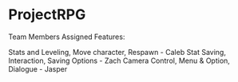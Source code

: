 # ProjectRPG

Team Members Assigned Features:

Stats and Leveling, Move character, Respawn - Caleb
Stat Saving, Interaction, Saving Options - Zach
Camera Control, Menu & Option, Dialogue - Jasper
